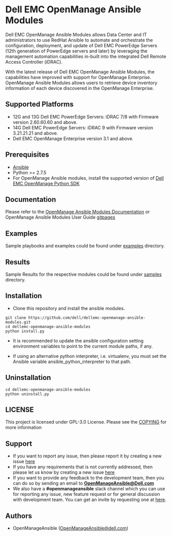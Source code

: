 # Dell EMC OpenManage Ansible Modules

Dell EMC OpenManage Ansible Modules allows Data Center and IT administrators to use RedHat Ansible to automate and orchestrate the configuration, deployment, and update of Dell EMC PowerEdge Servers (12th generation of PowerEdge servers and later) by leveraging the management automation capabilities in-built into the integrated Dell Remote Access Controller (iDRAC).

With the latest release of Dell EMC OpenManage Ansible Modules, the capabilities have improved with support for OpenManage Enterprise. OpenManage Ansible Modules allows users to retrieve device inventory information of each device discovered in the OpenManage Enterprise.

## Supported Platforms
  * 12G and 13G Dell EMC PowerEdge Servers: iDRAC 7/8 with Firmware version 2.60.60.60 and above.
  * 14G Dell EMC PowerEdge Servers: iDRAC 9 with Firmware version 3.21.21.21 and above.
  * Dell EMC OpenManage Enterprise version 3.1 and above.

## Prerequisites
  * [Ansible](https://github.com/ansible/ansible)
  * Python >= 2.7.5
  * For OpenManage Ansible modules, install the supported version of [Dell EMC OpenManage Python SDK](https://github.com/dell/omsdk)

## Documentation
Please refer to the [OpenManage Ansible Modules Documentation](./guides) or OpenManage Ansible Modules User Guide [gitpages](https://dell.github.io/dellemc-openmanage-ansible-modules/)

## Examples
Sample playbooks and examples could be found under [examples](./examples) directory.

## Results
Sample Results for the respective modules could be found under [samples](./samples) directory.

## Installation

  * Clone this repository and install the ansible modules. 
  ```
  git clone https://github.com/dell/dellemc-openmanage-ansible-modules.git
  cd dellemc-openmanage-ansible-modules
  python install.py
  ```

  * It is recommended to update the ansible configuration setting environment variables to point to the current module paths, if any.

  * If using an alternative python interpreter, i.e. virtualenv, you must set the Ansible variable ansible_python_interpreter to that path.

## Uninstallation

```
cd dellemc-openmanage-ansible-modules
python uninstall.py
```

## LICENSE
This project is licensed under GPL-3.0 License. Please see the [COPYING](
https://github.com/dell/dellemc-openmanage-ansible-modules/blob/master/COPYING.md) for more information

## Support
  * If you want to report any issue, then please report it by creating a new issue [here](https://github.com/dell/dellemc-openmanage-ansible-modules/issues)
  * If you have any requirements that is not currently addressed, then please let us know by creating a new issue [here](https://github.com/dell/dellemc-openmanage-ansible-modules/issues)
  * If you want to provide any feedback to the development team, then you can do so by sending an email to **OpenManageAnsible@Dell.com**
  * We also have a **#openmanageansible** slack channel which you can use for reporting any issue, new feature request or for general discussion with development team. You can get an invite by requesting one at [here](http://community.codedellemc.com).

## Authors
  * OpenManageAnsible (OpenManageAnsible@dell.com)
